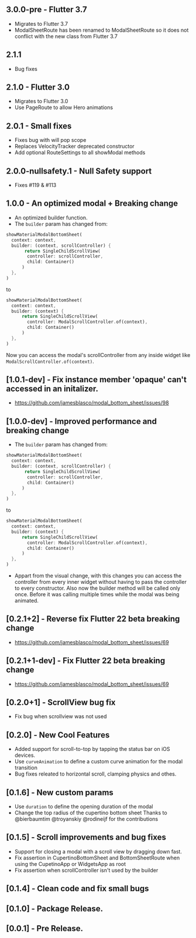 ## 3.0.0-pre - Flutter 3.7

- Migrates to Flutter 3.7
- ModalSheetRoute has been renamed to ModalSheetRoute so it does not conflict with the new class from Flutter 3.7

## 2.1.1

- Bug fixes

## 2.1.0 - Flutter 3.0

- Migrates to Flutter 3.0
- Use PageRoute to allow Hero animations

## 2.0.1 - Small fixes

- Fixes bug with will pop scope
- Replaces VelocityTracker deprecated constructor
- Add optional RouteSettings to all showModal methods

## 2.0.0-nullsafety.1 - Null Safety support

- Fixes #119 & #113

## 1.0.0 - An optimized modal + Breaking change

- An optimized builder function.
- The `builder` param has changed from:

```dart
showMaterialModalBottomSheet(
  context: context,
  builder: (context, scrollController) {
       return SingleChildScrollView(
        controller: scrollController,
        child: Container()
      )
  },
)
```

to

```dart
showMaterialModalBottomSheet(
  context: context,
  builder: (context) {
      return SingleChildScrollView(
        controller: ModalScrollController.of(context),
        child: Container()
      )
  },
)
```

Now you can access the modal's scrollController from any inside widget like `ModalScrollController.of(context)`.

## [1.0.1-dev] - Fix instance member 'opaque' can't accessed in an initalizer.

- https://github.com/jamesblasco/modal_bottom_sheet/issues/98

## [1.0.0-dev] - Improved performance and breaking change

- The `builder` param has changed from:

```dart
showMaterialModalBottomSheet(
  context: context,
  builder: (context, scrollController) {
       return SingleChildScrollView(
        controller: scrollController,
        child: Container()
      )
  },
)
```

to

```dart
showMaterialModalBottomSheet(
  context: context,
  builder: (context) {
      return SingleChildScrollView(
        controller: ModalScrollController.of(context),
        child: Container()
      )
  },
)
```

- Appart from the visual change, with this changes you can access the controller from every inner widget without having to pass the controller to every constructor. Also now the builder method will be called only once. Before it was calling multiple times while the modal was being animated.

## [0.2.1+2] - Reverse fix Flutter 22 beta breaking change

- https://github.com/jamesblasco/modal_bottom_sheet/issues/69

## [0.2.1+1-dev] - Fix Flutter 22 beta breaking change

- https://github.com/jamesblasco/modal_bottom_sheet/issues/69

## [0.2.0+1] - ScrollView bug fix

- Fix bug when scrollview was not used

## [0.2.0] - New Cool Features

- Added support for scroll-to-top by tapping the status bar on iOS devices.
- Use `curveAnimation` to define a custom curve animation for the modal transition
- Bug fixes releated to horizontal scroll, clamping physics and othes.

## [0.1.6] - New custom params

- Use `duration` to define the opening duration of the modal
- Change the top radius of the cupertino bottom sheet
  Thanks to @bierbaumtim @troyanskiy @rodineijf for the contributions

## [0.1.5] - Scroll improvements and bug fixes

- Support for closing a modal with a scroll view by dragging down fast.
- Fix assertion in CupertinoBottomSheet and BottomSheetRoute when using the CupetinoApp or WidgetsApp as root
- Fix assertion when scrollController isn't used by the builder

## [0.1.4] - Clean code and fix small bugs

## [0.1.0] - Package Release.

## [0.0.1] - Pre Release.
